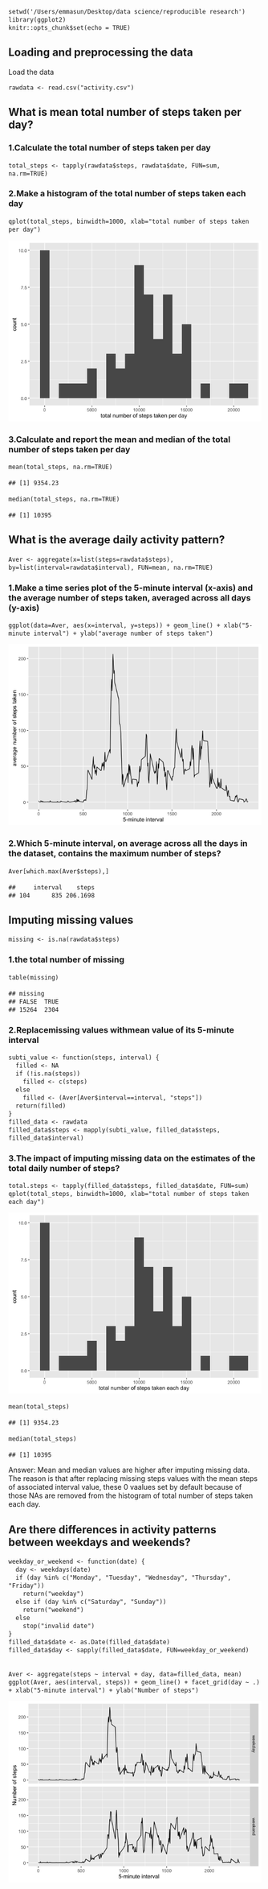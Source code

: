     setwd('/Users/emmasun/Desktop/data science/reproducible research')
    library(ggplot2)
    knitr::opts_chunk$set(echo = TRUE)

Loading and preprocessing the data
----------------------------------

Load the data

    rawdata <- read.csv("activity.csv")

What is mean total number of steps taken per day?
-------------------------------------------------

### 1.Calculate the total number of steps taken per day

    total_steps <- tapply(rawdata$steps, rawdata$date, FUN=sum, na.rm=TRUE)

### 2.Make a histogram of the total number of steps taken each day

    qplot(total_steps, binwidth=1000, xlab="total number of steps taken per day")

![](PA1_template_files/figure-markdown_strict/unnamed-chunk-4-1.png)

### 3.Calculate and report the mean and median of the total number of steps taken per day

    mean(total_steps, na.rm=TRUE)

    ## [1] 9354.23

    median(total_steps, na.rm=TRUE)

    ## [1] 10395

What is the average daily activity pattern?
-------------------------------------------

    Aver <- aggregate(x=list(steps=rawdata$steps), by=list(interval=rawdata$interval), FUN=mean, na.rm=TRUE)

### 1.Make a time series plot of the 5-minute interval (x-axis) and the average number of steps taken, averaged across all days (y-axis)

    ggplot(data=Aver, aes(x=interval, y=steps)) + geom_line() + xlab("5-minute interval") + ylab("average number of steps taken")

![](PA1_template_files/figure-markdown_strict/unnamed-chunk-7-1.png)

### 2.Which 5-minute interval, on average across all the days in the dataset, contains the maximum number of steps?

    Aver[which.max(Aver$steps),]

    ##     interval    steps
    ## 104      835 206.1698

Imputing missing values
-----------------------

    missing <- is.na(rawdata$steps)

### 1.the total number of missing

    table(missing)

    ## missing
    ## FALSE  TRUE 
    ## 15264  2304

### 2.Replacemissing values withmean value of its 5-minute interval

    subti_value <- function(steps, interval) {
      filled <- NA
      if (!is.na(steps))
        filled <- c(steps)
      else
        filled <- (Aver[Aver$interval==interval, "steps"])
      return(filled)
    }
    filled_data <- rawdata
    filled_data$steps <- mapply(subti_value, filled_data$steps, filled_data$interval)

### 3.The impact of imputing missing data on the estimates of the total daily number of steps?

    total.steps <- tapply(filled_data$steps, filled_data$date, FUN=sum)
    qplot(total_steps, binwidth=1000, xlab="total number of steps taken each day")

![](PA1_template_files/figure-markdown_strict/unnamed-chunk-12-1.png)

    mean(total_steps)

    ## [1] 9354.23

    median(total_steps)

    ## [1] 10395

Answer: Mean and median values are higher after imputing missing data.
The reason is that after replacing missing steps values with the mean
steps of associated interval value, these 0 vaalues set by default
because of those NAs are removed from the histogram of total number of
steps taken each day.

Are there differences in activity patterns between weekdays and weekends?
-------------------------------------------------------------------------

    weekday_or_weekend <- function(date) {
      day <- weekdays(date)
      if (day %in% c("Monday", "Tuesday", "Wednesday", "Thursday", "Friday"))
        return("weekday")
      else if (day %in% c("Saturday", "Sunday"))
        return("weekend")
      else
        stop("invalid date")
    }
    filled_data$date <- as.Date(filled_data$date)
    filled_data$day <- sapply(filled_data$date, FUN=weekday_or_weekend)


    Aver <- aggregate(steps ~ interval + day, data=filled_data, mean)
    ggplot(Aver, aes(interval, steps)) + geom_line() + facet_grid(day ~ .) + xlab("5-minute interval") + ylab("Number of steps")

![](PA1_template_files/figure-markdown_strict/unnamed-chunk-13-1.png)

